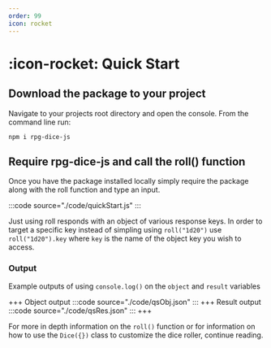 ```yaml
---
order: 99
icon: rocket
---
```


# :icon-rocket: Quick Start

## Download the package to your project

Navigate to your projects root directory and open the console. From the command line run:

```
npm i rpg-dice-js
```

## Require rpg-dice-js and call the roll() function

Once you have the package installed locally simply require the package along with the roll function and type an input.

:::code source="./code/quickStart.js" :::

Just using roll responds with an object of various response keys. In order to target a specific key instead of simpling using `roll("1d20")` use `roll("1d20").key` where `key` is the name of the object key you wish to access.

### Output

Example outputs of using `console.log()` on the `object` and `result` variables

+++ Object output
:::code source="./code/qsObj.json" :::
+++ Result output
:::code source="./code/qsRes.json" :::
+++

For more in depth information on the `roll()` function or for information on how to use the `Dice({})` class to customize the dice roller, continue reading.
